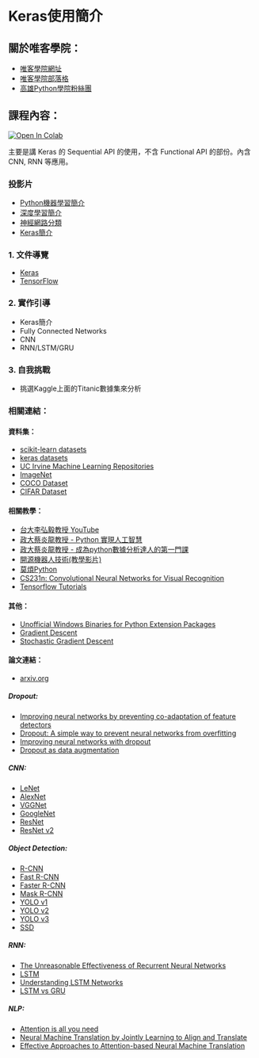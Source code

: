 # Keras使用簡介

## 關於唯客學院：

* [唯客學院網址](https://www.victorgau.com)
* [唯客學院部落格](https://victorgau.com/blog/)
* [高雄Python學院粉絲團](https://www.facebook.com/KHPYAcademy/)

## 課程內容：

[![Open In Colab](https://colab.research.google.com/assets/colab-badge.svg)](https://colab.research.google.com/github/victorgau/khpy_keras_intro/)

主要是講 Keras 的 Sequential API 的使用，不含 Functional API 的部份。內含 CNN, RNN 等應用。

### 投影片

* [Python機器學習簡介](https://docs.google.com/presentation/d/1KxhNe0bGwBu8HSfDAjkRCDyHW70NtVbZpFLQcUKIQVU/edit?usp=sharing)
* [深度學習簡介](https://docs.google.com/presentation/d/13RsvD52eqs3PDSMKZ7IZ90Xx6uEBmFXIPtp5loRWLyc/edit?usp=sharing)
* [神經網路分類](https://docs.google.com/presentation/d/1f_w5VGx4E9xBOG6c35I8Nkhokf2wgrxAbVuFg1_E95U/edit?usp=sharing)
* [Keras簡介](https://docs.google.com/presentation/d/1-dQFXCMqrQnI1J5r77JvVC9iYUORFZHgrglFHz6Jag8/edit?usp=sharing)

### 1. 文件導覽

* [Keras](https://keras.io/)
* [TensorFlow](https://www.tensorflow.org/)

### 2. 實作引導

* Keras簡介
* Fully Connected Networks
* CNN
* RNN/LSTM/GRU

### 3. 自我挑戰

* 挑選Kaggle上面的Titanic數據集來分析

### 相關連結：

#### 資料集：

* [scikit-learn datasets](https://scikit-learn.org/stable/datasets/index.html)
* [keras datasets](https://keras.io/api/datasets/)
* [UC Irvine Machine Learning Repositories](https://archive.ics.uci.edu/ml/index.php)
* [ImageNet](http://www.image-net.org/)
* [COCO Dataset](http://cocodataset.org/)
* [CIFAR Dataset](https://www.cs.toronto.edu/~kriz/cifar.html)

#### 相關教學：

* [台大李弘毅教授 YouTube](https://www.youtube.com/channel/UC2ggjtuuWvxrHHHiaDH1dlQ)
* [政大蔡炎龍教授 - Python 實現人工智慧](https://ctld.video.nccu.edu.tw/km/1172)
* [政大蔡炎龍教授 - 成為python數據分析達人的第一門課](https://ctld.video.nccu.edu.tw/km/1399)
* [開源機器人技術(教學影片)](https://tw.openrobot.org/dir/index?sn=1090)
* [莫煩Python](https://morvanzhou.github.io/)
* [CS231n: Convolutional Neural Networks for Visual Recognition](http://cs231n.stanford.edu/)
* [Tensorflow Tutorials](https://github.com/Hvass-Labs/TensorFlow-Tutorials)

#### 其他：

* [Unofficial Windows Binaries for Python Extension Packages](https://www.lfd.uci.edu/~gohlke/pythonlibs/)
* [Gradient Descent](https://en.wikipedia.org/wiki/Gradient_descent)
* [Stochastic Gradient Descent](https://en.wikipedia.org/wiki/Stochastic_gradient_descent)

#### 論文連結：

* [arxiv.org](https://arxiv.org/)

##### Dropout:

* [Improving neural networks by preventing co-adaptation of feature detectors](https://arxiv.org/abs/1207.0580)
* [Dropout: A simple way to prevent neural networks from overfitting](https://www.cs.toronto.edu/~hinton/absps/JMLRdropout.pdf)
* [Improving neural networks with dropout](http://www.cs.toronto.edu/~nitish/msc_thesis.pdf)
* [Dropout as data augmentation](https://arxiv.org/abs/1506.08700)

##### CNN:

* [LeNet](http://vision.stanford.edu/cs598_spring07/papers/Lecun98.pdf)
* [AlexNet](https://papers.nips.cc/paper/4824-imagenet-classification-with-deep-convolutional-neural-networks.pdf)
* [VGGNet](https://arxiv.org/pdf/1409.1556.pdf)
* [GoogleNet](https://arxiv.org/pdf/1409.4842.pdf)
* [ResNet](https://arxiv.org/pdf/1512.03385.pdf)
* [ResNet v2](https://arxiv.org/pdf/1603.05027.pdf)

##### Object Detection: 

* [R-CNN](https://arxiv.org/abs/1311.2524)
* [Fast R-CNN](https://arxiv.org/abs/1504.08083)
* [Faster R-CNN](https://arxiv.org/abs/1506.01497)
* [Mask R-CNN](https://arxiv.org/abs/1703.06870)
* [YOLO v1](https://arxiv.org/abs/1506.02640)
* [YOLO v2](https://arxiv.org/abs/1612.08242v1)
* [YOLO v3](https://arxiv.org/abs/1804.02767)
* [SSD](https://arxiv.org/abs/1512.02325)

##### RNN:

* [The Unreasonable Effectiveness of Recurrent Neural Networks](http://karpathy.github.io/2015/05/21/rnn-effectiveness/)
* [LSTM](https://arxiv.org/pdf/1402.1128.pdf)
* [Understanding LSTM Networks](http://colah.github.io/posts/2015-08-Understanding-LSTMs/)
* [LSTM vs GRU](https://arxiv.org/pdf/1412.3555.pdf)

##### NLP:

* [Attention is all you need](https://arxiv.org/pdf/1706.03762.pdf)
* [Neural Machine Translation by Jointly Learning to Align and Translate](https://arxiv.org/abs/1409.0473)
* [Effective Approaches to Attention-based Neural Machine Translation](https://arxiv.org/abs/1508.04025)
